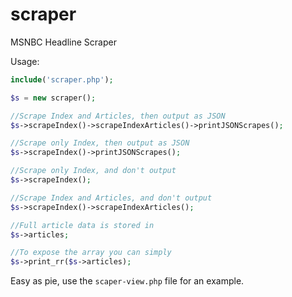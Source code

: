 # scraper
MSNBC Headline Scraper

Usage:
```php
include('scraper.php');

$s = new scraper();

//Scrape Index and Articles, then output as JSON
$s->scrapeIndex()->scrapeIndexArticles()->printJSONScrapes();

//Scrape only Index, then output as JSON
$s->scrapeIndex()->printJSONScrapes();

//Scrape only Index, and don't output
$s->scrapeIndex();

//Scrape Index and Articles, and don't output
$s->scrapeIndex()->scrapeIndexArticles();

//Full article data is stored in 
$s->articles;

//To expose the array you can simply
$s->print_rr($s->articles);
```
Easy as pie, use the ```scaper-view.php``` file for an example.
